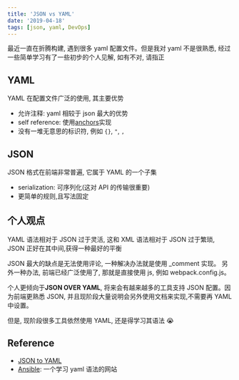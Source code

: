 ```yaml
---
title: 'JSON vs YAML'
date: '2019-04-18'
tags: [json, yaml, DevOps]
---
```


最近一直在折腾构建, 遇到很多 yaml 配置文件。但是我对 yaml 不是很熟悉, 经过一些简单学习有了一些初步的个人见解, 如有不对, 请指正

## YAML

YAML 在配置文件广泛的使用, 其主要优势

- 允许注释: yaml 相较于 json 最大的优势
- self reference: 使用[anchors](https://yaml.org/spec/1.2/spec.html#id2785586)实现
- 没有一堆无意思的标识符, 例如 `{}`, `"`, `,`

## JSON

JSON 格式在前端非常普遍, 它属于 YAML 的一个子集

- serialization: 可序列化(这对 API 的传输很重要)
- 更简单的规则,且写法固定

## 个人观点

YAML 语法相对于 JSON 过于灵活, 这和 XML 语法相对于 JSON 过于繁琐, JSON 正好在其中间,获得一种最好的平衡

JSON 最大的缺点是无法使用评论, 一种解决办法就是使用 \_comment 实现。
另外一种办法, 前端已经广泛使用了, 那就是直接使用 js, 例如 webpack.config.js。

个人更倾向于<b>JSON OVER YAML</b>, 将来会有越来越多的工具支持 JSON 配置。因为前端更熟悉 JSON, 并且现阶段大量说明会另外使用文档来实现,不需要再 YAML 中设置。

但是, 现阶段很多工具依然使用 YAML, 还是得学习其语法 😭

## Reference

- [JSON to YAML](https://www.json2yaml.com/yaml-vs-json)
- [Ansible](https://docs.ansible.com/ansible/latest/reference_appendices/YAMLSyntax.html): 一个学习 yaml 语法的网站
